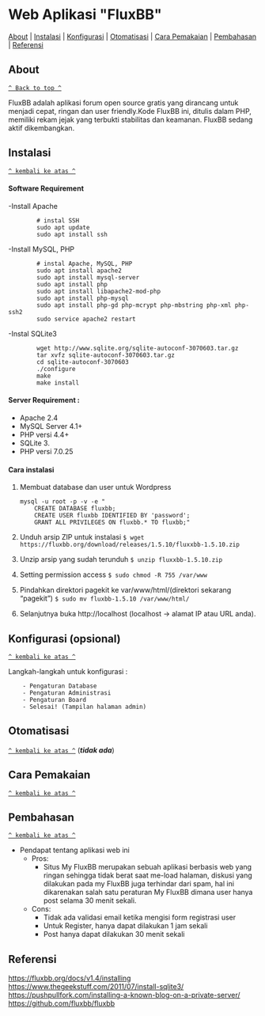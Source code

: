 # Web Aplikasi "FluxBB"

[About](#sekilas-tentang) | [Instalasi](#instalasi) | [Konfigurasi](#konfigurasi) | [Otomatisasi](#otomatisasi) | [Cara Pemakaian](#cara-pemakaian) | [Pembahasan](#pembahasan) | [Referensi](#referensi)

## About
[`^ Back to top ^`](#aplikasi-web-pagekit)

FluxBB adalah aplikasi forum open source gratis yang dirancang untuk menjadi cepat, ringan dan user friendly.Kode FluxBB ini, ditulis dalam PHP, memiliki rekam jejak yang terbukti stabilitas dan keamanan. FluxBB sedang aktif dikembangkan.

## Instalasi
[`^ kembali ke atas ^`](#aplikasi-web-pagekit)

#### Software Requirement

-Install Apache
```
	    # instal SSH
        sudo apt update
        sudo apt install ssh
```
-Install MySQL, PHP
```
        # instal Apache, MySQL, PHP
        sudo apt install apache2
        sudo apt install mysql-server
        sudo apt install php
        sudo apt install libapache2-mod-php
        sudo apt install php-mysql
        sudo apt install php-gd php-mcrypt php-mbstring php-xml php-ssh2
        sudo service apache2 restart
```
-Instal SQLite3
```
        wget http://www.sqlite.org/sqlite-autoconf-3070603.tar.gz
        tar xvfz sqlite-autoconf-3070603.tar.gz
        cd sqlite-autoconf-3070603
        ./configure
        make
        make install
```

#### Server Requirement :

- Apache 2.4
- MySQL Server 4.1+
- PHP versi 4.4+
- SQLite 3.
- PHP versi 7.0.25


#### Cara instalasi
1. Membuat database dan user untuk Wordpress
    ```
    mysql -u root -p -v -e "
        CREATE DATABASE fluxbb;
        CREATE USER fluxbb IDENTIFIED BY 'password';
        GRANT ALL PRIVILEGES ON fluxbb.* TO fluxbb;"
    ```
    
2. Unduh arsip ZIP untuk instalasi 
``$ wget https://fluxbb.org/download/releases/1.5.10/fluxxbb-1.5.10.zip``

3. Unzip arsip yang sudah terunduh
``$ unzip fluxxbb-1.5.10.zip``

4. Setting permission access
``$ sudo chmod -R 755 /var/www``

5. Pindahkan direktori pagekit ke var/www/html/(direktori sekarang “pagekit”)
``$ sudo mv fluxbb-1.5.10 /var/www/html/``

6. Selanjutnya buka http://localhost (localhost -> alamat IP atau URL anda). 

## Konfigurasi (opsional)
[`^ kembali ke atas ^`](#aplikasi-web-pagekit)

Langkah-langkah untuk konfigurasi :

        - Pengaturan Database
        - Pengaturan Administrasi
        - Pengaturan Board 
        - Selesai! (Tampilan halaman admin)

## Otomatisasi
[`^ kembali ke atas ^`](#aplikasi-web-pagekit)
(**_tidak ada_**)


## Cara Pemakaian
[`^ kembali ke atas ^`](#aplikasi-web-pagekit)



## Pembahasan
[`^ kembali ke atas ^`](#aplikasi-web-pagekit)

- Pendapat tentang aplikasi web ini
	- Pros:
		- Situs My FluxBB merupakan sebuah aplikasi berbasis web yang ringan sehingga tidak berat saat me-load halaman, diskusi yang dilakukan pada my FluxBB juga terhindar dari spam, hal ini dikarenakan salah satu peraturan My FluxBB dimana user hanya post selama 30 menit sekali.		
	- Cons:
		- Tidak ada validasi email ketika mengisi form registrasi user
		- Untuk Register, hanya dapat dilakukan 1 jam sekali
		- Post hanya dapat dilakukan 30 menit sekali
		

## Referensi

https://fluxbb.org/docs/v1.4/installing
https://www.thegeekstuff.com/2011/07/install-sqlite3/
https://pushpullfork.com/installing-a-known-blog-on-a-private-server/
https://github.com/fluxbb/fluxbb

